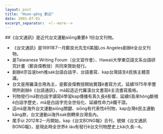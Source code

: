```yaml
---
layout: post
title: "Hoan-gêng 歡迎"
date: 2091-07-01
excerpt_separator:  <!--more-->
---
```


##《台文通訊》是近代台文運動siōng重要ê 1份台文刊物。

* 《台文通訊》是1991年7--月鄭良光先生tī美國Los Angeles創辦ê全台文刊物。
* 是Taiwanese Writing Forum（台文習作會）、Hawaii大學東亞語文系台語研究計畫（鄭良偉教授）共同來贊助發行。
* 創辦ê宗旨是beh推sak台語白話字、台語書寫、kap台灣語言ê民族主體意識。
* 台文是用羅漢合用為主，是鄭良偉教授開始實踐ê書寫方式，延續1975年李豐明所創辦ê《台語通訊》，mā起造近代羅漢台文書寫ê主流書寫風格。
* 刊物發行mā對白話字讀寫ê學習kap傳播有真久長ê影響，延續tī島來hông斷根ê白話字歷史，mā是白話字完全世俗化、延續性命力ê鐵干證。
* 這mā是海外台文運動siōng關鍵、siōng有代表性ê刊物，kap台灣ê民主運動kāng款，台文運動ùi海外sak倒轉來台灣島內。
* 尾手ùi 2012年2--月開始，kap《台文BONG報》合刊，號做《台文通訊BONG報》，是現此時全世界ê iáu有發行ê台文刊物歷史上kài久長--ê。

